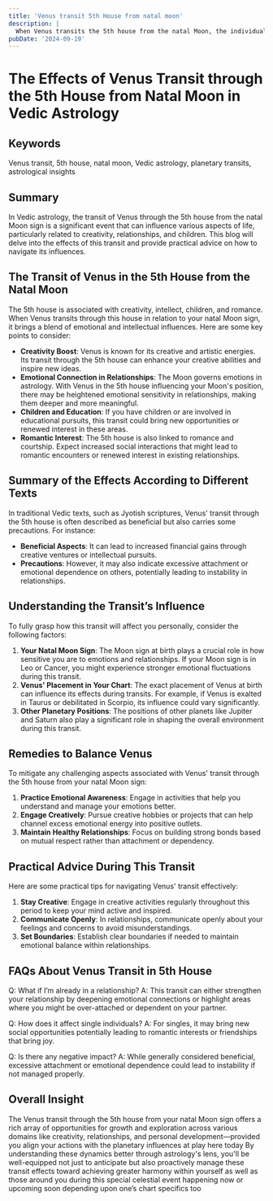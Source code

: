 ```yaml
---
title: 'Venus transit 5th House from natal moon'
description: |
  When Venus transits the 5th house from the natal Moon, the individual enjoys success in creative and intellectual pursuits, as well as happiness from children and family. The period is marked by financial gains, social recognition, and the birth of new relationships or children.
pubDate: '2024-09-19'
---
```


# The Effects of Venus Transit through the 5th House from Natal Moon in Vedic Astrology

## Keywords
Venus transit, 5th house, natal moon, Vedic astrology, planetary transits, astrological insights

## Summary

In Vedic astrology, the transit of Venus through the 5th house from the natal Moon sign is a significant event that can influence various aspects of life, particularly related to creativity, relationships, and children. This blog will delve into the effects of this transit and provide practical advice on how to navigate its influences.

## The Transit of Venus in the 5th House from the Natal Moon

The 5th house is associated with creativity, intellect, children, and romance. When Venus transits through this house in relation to your natal Moon sign, it brings a blend of emotional and intellectual influences. Here are some key points to consider:

- **Creativity Boost**: Venus is known for its creative and artistic energies. Its transit through the 5th house can enhance your creative abilities and inspire new ideas.
- **Emotional Connection in Relationships**: The Moon governs emotions in astrology. With Venus in the 5th house influencing your Moon's position, there may be heightened emotional sensitivity in relationships, making them deeper and more meaningful.
- **Children and Education**: If you have children or are involved in educational pursuits, this transit could bring new opportunities or renewed interest in these areas.
- **Romantic Interest**: The 5th house is also linked to romance and courtship. Expect increased social interactions that might lead to romantic encounters or renewed interest in existing relationships.

## Summary of the Effects According to Different Texts

In traditional Vedic texts, such as Jyotish scriptures, Venus' transit through the 5th house is often described as beneficial but also carries some precautions. For instance:

- **Beneficial Aspects**: It can lead to increased financial gains through creative ventures or intellectual pursuits.
- **Precautions**: However, it may also indicate excessive attachment or emotional dependence on others, potentially leading to instability in relationships.

## Understanding the Transit’s Influence

To fully grasp how this transit will affect you personally, consider the following factors:

1. **Your Natal Moon Sign**: The Moon sign at birth plays a crucial role in how sensitive you are to emotions and relationships. If your Moon sign is in Leo or Cancer, you might experience stronger emotional fluctuations during this transit.
2. **Venus' Placement in Your Chart**: The exact placement of Venus at birth can influence its effects during transits. For example, if Venus is exalted in Taurus or debilitated in Scorpio, its influence could vary significantly.
3. **Other Planetary Positions**: The positions of other planets like Jupiter and Saturn also play a significant role in shaping the overall environment during this transit.

## Remedies to Balance Venus

To mitigate any challenging aspects associated with Venus' transit through the 5th house from your natal Moon sign:

1. **Practice Emotional Awareness**: Engage in activities that help you understand and manage your emotions better.
2. **Engage Creatively**: Pursue creative hobbies or projects that can help channel excess emotional energy into positive outlets.
3. **Maintain Healthy Relationships**: Focus on building strong bonds based on mutual respect rather than attachment or dependency.

## Practical Advice During This Transit

Here are some practical tips for navigating Venus' transit effectively:

1. **Stay Creative**: Engage in creative activities regularly throughout this period to keep your mind active and inspired.
2. **Communicate Openly**: In relationships, communicate openly about your feelings and concerns to avoid misunderstandings.
3. **Set Boundaries**: Establish clear boundaries if needed to maintain emotional balance within relationships.

## FAQs About Venus Transit in 5th House

Q: What if I’m already in a relationship?
A: This transit can either strengthen your relationship by deepening emotional connections or highlight areas where you might be over-attached or dependent on your partner.

Q: How does it affect single individuals?
A: For singles, it may bring new social opportunities potentially leading to romantic interests or friendships that bring joy.

Q: Is there any negative impact?
A: While generally considered beneficial, excessive attachment or emotional dependence could lead to instability if not managed properly.

## Overall Insight

The Venus transit through the 5th house from your natal Moon sign offers a rich array of opportunities for growth and exploration across various domains like creativity, relationships, and personal development—provided you align your actions with the planetary influences at play here today By understanding these dynamics better through astrology's lens, you'll be well-equipped not just to anticipate but also proactively manage these transit effects toward achieving greater harmony within yourself as well as those around you during this special celestial event happening now or upcoming soon depending upon one’s chart specifics too